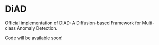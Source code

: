 # DiAD
Official implementation of DiAD: A Diffusion-based Framework for Multi-class Anomaly Detection.

Code will be available soon!
